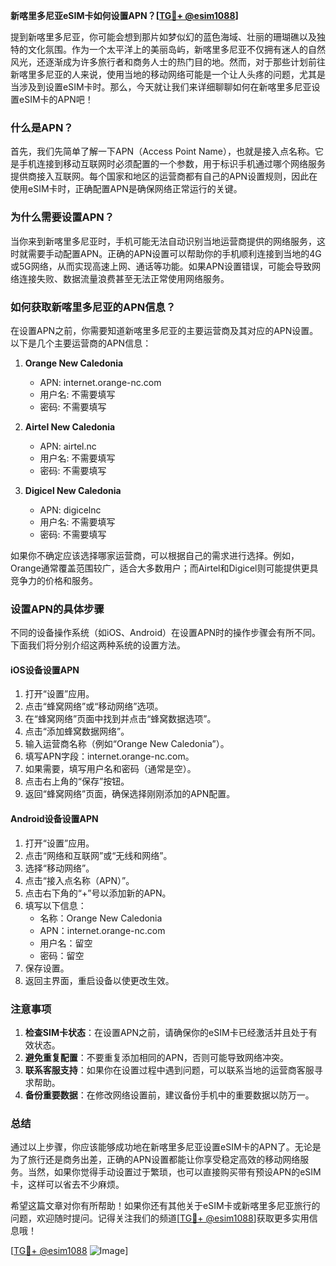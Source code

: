 **新喀里多尼亚eSIM卡如何设置APN？[[TG💪+ @esim1088](https://t.me/s/esim1088)]**

提到新喀里多尼亚，你可能会想到那片如梦似幻的蓝色海域、壮丽的珊瑚礁以及独特的文化氛围。作为一个太平洋上的美丽岛屿，新喀里多尼亚不仅拥有迷人的自然风光，还逐渐成为许多旅行者和商务人士的热门目的地。然而，对于那些计划前往新喀里多尼亚的人来说，使用当地的移动网络可能是一个让人头疼的问题，尤其是当涉及到设置eSIM卡时。那么，今天就让我们来详细聊聊如何在新喀里多尼亚设置eSIM卡的APN吧！

### 什么是APN？

首先，我们先简单了解一下APN（Access Point Name），也就是接入点名称。它是手机连接到移动互联网时必须配置的一个参数，用于标识手机通过哪个网络服务提供商接入互联网。每个国家和地区的运营商都有自己的APN设置规则，因此在使用eSIM卡时，正确配置APN是确保网络正常运行的关键。

### 为什么需要设置APN？

当你来到新喀里多尼亚时，手机可能无法自动识别当地运营商提供的网络服务，这时就需要手动配置APN。正确的APN设置可以帮助你的手机顺利连接到当地的4G或5G网络，从而实现高速上网、通话等功能。如果APN设置错误，可能会导致网络连接失败、数据流量浪费甚至无法正常使用网络服务。

### 如何获取新喀里多尼亚的APN信息？

在设置APN之前，你需要知道新喀里多尼亚的主要运营商及其对应的APN设置。以下是几个主要运营商的APN信息：

1. **Orange New Caledonia**
   - APN: internet.orange-nc.com
   - 用户名: 不需要填写
   - 密码: 不需要填写

2. **Airtel New Caledonia**
   - APN: airtel.nc
   - 用户名: 不需要填写
   - 密码: 不需要填写

3. **Digicel New Caledonia**
   - APN: digicelnc
   - 用户名: 不需要填写
   - 密码: 不需要填写

如果你不确定应该选择哪家运营商，可以根据自己的需求进行选择。例如，Orange通常覆盖范围较广，适合大多数用户；而Airtel和Digicel则可能提供更具竞争力的价格和服务。

### 设置APN的具体步骤

不同的设备操作系统（如iOS、Android）在设置APN时的操作步骤会有所不同。下面我们将分别介绍这两种系统的设置方法。

#### iOS设备设置APN

1. 打开“设置”应用。
2. 点击“蜂窝网络”或“移动网络”选项。
3. 在“蜂窝网络”页面中找到并点击“蜂窝数据选项”。
4. 点击“添加蜂窝数据网络”。
5. 输入运营商名称（例如“Orange New Caledonia”）。
6. 填写APN字段：internet.orange-nc.com。
7. 如果需要，填写用户名和密码（通常是空）。
8. 点击右上角的“保存”按钮。
9. 返回“蜂窝网络”页面，确保选择刚刚添加的APN配置。

#### Android设备设置APN

1. 打开“设置”应用。
2. 点击“网络和互联网”或“无线和网络”。
3. 选择“移动网络”。
4. 点击“接入点名称（APN）”。
5. 点击右下角的“+”号以添加新的APN。
6. 填写以下信息：
   - 名称：Orange New Caledonia
   - APN：internet.orange-nc.com
   - 用户名：留空
   - 密码：留空
7. 保存设置。
8. 返回主界面，重启设备以使更改生效。

### 注意事项

1. **检查SIM卡状态**：在设置APN之前，请确保你的eSIM卡已经激活并且处于有效状态。
2. **避免重复配置**：不要重复添加相同的APN，否则可能导致网络冲突。
3. **联系客服支持**：如果你在设置过程中遇到问题，可以联系当地的运营商客服寻求帮助。
4. **备份重要数据**：在修改网络设置前，建议备份手机中的重要数据以防万一。

### 总结

通过以上步骤，你应该能够成功地在新喀里多尼亚设置eSIM卡的APN了。无论是为了旅行还是商务出差，正确的APN设置都能让你享受稳定高效的移动网络服务。当然，如果你觉得手动设置过于繁琐，也可以直接购买带有预设APN的eSIM卡，这样可以省去不少麻烦。

希望这篇文章对你有所帮助！如果你还有其他关于eSIM卡或新喀里多尼亚旅行的问题，欢迎随时提问。记得关注我们的频道[[TG💪+ @esim1088](https://t.me/s/esim1088)]获取更多实用信息哦！

[[TG💪+ @esim1088](https://t.me/s/esim1088) ![Image](https://i.postimg.cc/4NQfJmqS/Snipaste-2025-05-13-00-14-12.png)]